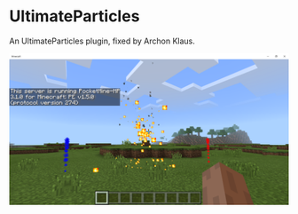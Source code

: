 # UltimateParticles
An UltimateParticles plugin, fixed by Archon Klaus.

![Alt text](screenshot.png?raw=true "Title")
